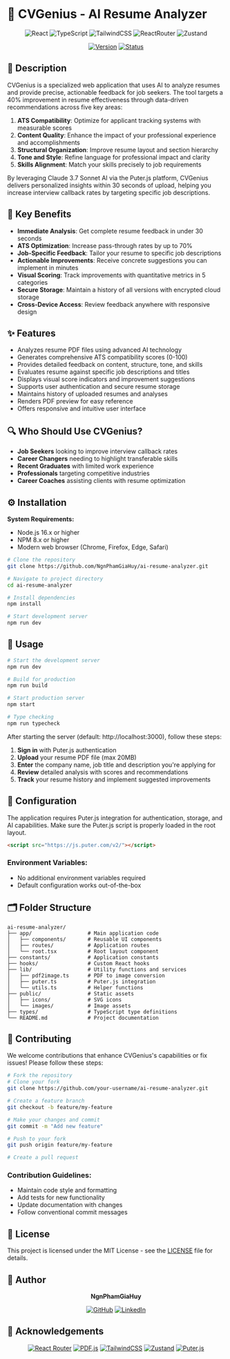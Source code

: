 # 🚀 CVGenius - AI Resume Analyzer

<div align="center">

![React](https://img.shields.io/badge/react-%2320232a.svg?style=for-the-badge&logo=react&logoColor=%2361DAFB)
![TypeScript](https://img.shields.io/badge/typescript-%23007ACC.svg?style=for-the-badge&logo=typescript&logoColor=white)
![TailwindCSS](https://img.shields.io/badge/tailwindcss-%2338B2AC.svg?style=for-the-badge&logo=tailwind-css&logoColor=white)
![ReactRouter](https://img.shields.io/badge/React_Router-CA4245?style=for-the-badge&logo=react-router&logoColor=white)
![Zustand](https://img.shields.io/badge/zustand-%2320232a.svg?style=for-the-badge&logo=react&logoColor=%2361DAFB)

[![Version](https://img.shields.io/badge/version-1.0.0-blue.svg?cacheSeconds=2592000)](https://github.com/NgnPhamGiaHuy/ai-resume-analyzer)
[![Status](https://img.shields.io/badge/status-active-success.svg)](https://github.com/NgnPhamGiaHuy/ai-resume-analyzer)

</div>

## 📝 Description

CVGenius is a specialized web application that uses AI to analyze resumes and provide precise, actionable feedback for job seekers. The tool targets a 40% improvement in resume effectiveness through data-driven recommendations across five key areas:

1. **ATS Compatibility**: Optimize for applicant tracking systems with measurable scores
2. **Content Quality**: Enhance the impact of your professional experience and accomplishments
3. **Structural Organization**: Improve resume layout and section hierarchy
4. **Tone and Style**: Refine language for professional impact and clarity
5. **Skills Alignment**: Match your skills precisely to job requirements

By leveraging Claude 3.7 Sonnet AI via the Puter.js platform, CVGenius delivers personalized insights within 30 seconds of upload, helping you increase interview callback rates by targeting specific job descriptions.

## 🎯 Key Benefits

- **Immediate Analysis**: Get complete resume feedback in under 30 seconds
- **ATS Optimization**: Increase pass-through rates by up to 70%
- **Job-Specific Feedback**: Tailor your resume to specific job descriptions
- **Actionable Improvements**: Receive concrete suggestions you can implement in minutes
- **Visual Scoring**: Track improvements with quantitative metrics in 5 categories
- **Secure Storage**: Maintain a history of all versions with encrypted cloud storage
- **Cross-Device Access**: Review feedback anywhere with responsive design

## ✨ Features

- Analyzes resume PDF files using advanced AI technology
- Generates comprehensive ATS compatibility scores (0-100)
- Provides detailed feedback on content, structure, tone, and skills
- Evaluates resume against specific job descriptions and titles
- Displays visual score indicators and improvement suggestions
- Supports user authentication and secure resume storage
- Maintains history of uploaded resumes and analyses
- Renders PDF preview for easy reference
- Offers responsive and intuitive user interface

## 🔍 Who Should Use CVGenius?

- **Job Seekers** looking to improve interview callback rates
- **Career Changers** needing to highlight transferable skills
- **Recent Graduates** with limited work experience
- **Professionals** targeting competitive industries
- **Career Coaches** assisting clients with resume optimization

## ⚙️ Installation

**System Requirements:**
- Node.js 16.x or higher
- NPM 8.x or higher
- Modern web browser (Chrome, Firefox, Edge, Safari)

```bash
# Clone the repository
git clone https://github.com/NgnPhamGiaHuy/ai-resume-analyzer.git

# Navigate to project directory
cd ai-resume-analyzer

# Install dependencies
npm install

# Start development server
npm run dev
```

## 🚀 Usage

```bash
# Start the development server
npm run dev

# Build for production
npm run build

# Start production server
npm start

# Type checking
npm run typecheck
```

After starting the server (default: http://localhost:3000), follow these steps:

1. **Sign in** with Puter.js authentication
2. **Upload** your resume PDF file (max 20MB)
3. **Enter** the company name, job title and description you're applying for
4. **Review** detailed analysis with scores and recommendations
5. **Track** your resume history and implement suggested improvements

## 🔧 Configuration

The application requires Puter.js integration for authentication, storage, and AI capabilities. Make sure the Puter.js script is properly loaded in the root layout.

```html
<script src="https://js.puter.com/v2/"></script>
```

### Environment Variables:
- No additional environment variables required
- Default configuration works out-of-the-box

## 🗂️ Folder Structure

```
ai-resume-analyzer/
├── app/                  # Main application code
│   ├── components/       # Reusable UI components
│   ├── routes/           # Application routes
│   └── root.tsx          # Root layout component
├── constants/            # Application constants
├── hooks/                # Custom React hooks
├── lib/                  # Utility functions and services
│   ├── pdf2image.ts      # PDF to image conversion
│   ├── puter.ts          # Puter.js integration
│   └── utils.ts          # Helper functions
├── public/               # Static assets
│   ├── icons/            # SVG icons
│   └── images/           # Image assets
├── types/                # TypeScript type definitions
└── README.md             # Project documentation
```

## 🤝 Contributing

We welcome contributions that enhance CVGenius's capabilities or fix issues! Please follow these steps:

```bash
# Fork the repository
# Clone your fork
git clone https://github.com/your-username/ai-resume-analyzer.git

# Create a feature branch
git checkout -b feature/my-feature

# Make your changes and commit
git commit -m "Add new feature"

# Push to your fork
git push origin feature/my-feature

# Create a pull request
```

### Contribution Guidelines:
- Maintain code style and formatting
- Add tests for new functionality
- Update documentation with changes
- Follow conventional commit messages


## 📄 License

This project is licensed under the MIT License - see the [LICENSE](LICENSE) file for details.

## 👤 Author

<div align="center">

**NgnPhamGiaHuy**

[![GitHub](https://img.shields.io/badge/GitHub-100000?style=for-the-badge&logo=github&logoColor=white)](https://github.com/NgnPhamGiaHuy)
[![LinkedIn](https://img.shields.io/badge/LinkedIn-0077B5?style=for-the-badge&logo=linkedin&logoColor=white)](https://linkedin.com/in/nguyenphamgiahuy)

</div>

## 🙏 Acknowledgements

<div align="center">

[![React Router](https://img.shields.io/badge/React_Router-CA4245?style=for-the-badge&logo=react-router&logoColor=white)](https://reactrouter.com)
[![PDF.js](https://img.shields.io/badge/PDF.js-990000?style=for-the-badge&logo=adobe&logoColor=white)](https://mozilla.github.io/pdf.js/)
[![TailwindCSS](https://img.shields.io/badge/tailwindcss-%2338B2AC.svg?style=for-the-badge&logo=tailwind-css&logoColor=white)](https://tailwindcss.com)
[![Zustand](https://img.shields.io/badge/zustand-%2320232a.svg?style=for-the-badge&logo=react&logoColor=%2361DAFB)](https://github.com/pmndrs/zustand)
[![Puter.js](https://img.shields.io/badge/Puter.js-4285F4?style=for-the-badge&logoColor=white)](https://puter.com/)

</div>